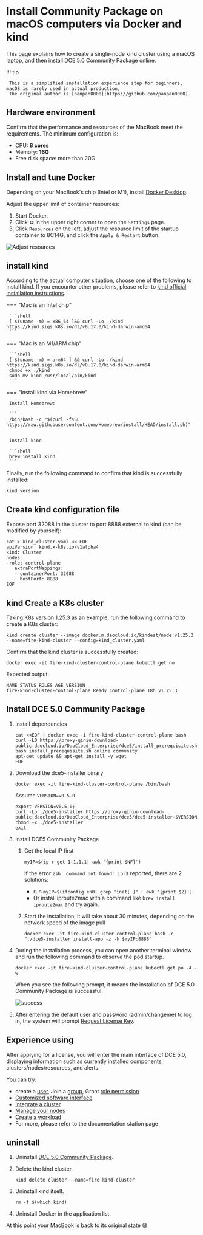 # Install Community Package on macOS computers via Docker and kind

This page explains how to create a single-node kind cluster using a macOS laptop, and then install DCE 5.0 Community Package online.

!!! tip

     This is a simplified installation experience step for beginners, macOS is rarely used in actual production,
     The original author is [panpan0000](https://github.com/panpan0000).

## Hardware environment

Confirm that the performance and resources of the MacBook meet the requirements. The minimum configuration is:

- CPU: **8 cores**
- Memory: **16G**
- Free disk space: more than 20G

## Install and tune Docker

Depending on your MacBook's chip (Intel or M1), install [Docker Desktop](https://docs.docker.com/desktop/install/mac-install/).

Adjust the upper limit of container resources:

1. Start Docker.
1. Click ⚙️ in the upper right corner to open the `Settings` page.
1. Click `Resources` on the left, adjust the resource limit of the startup container to 8C14G, and click the `Apply & Restart` button.

![Adjust resources](https://docs.daocloud.io/daocloud-docs-images/docs/blogs/images/docker.png)

## install kind

According to the actual computer situation, choose one of the following to install kind.
If you encounter other problems, please refer to [kind official installation instructions](https://kind.sigs.k8s.io/docs/user/quick-start/#installation).

=== "Mac is an Intel chip"

     ```shell
     [ $(uname -m) = x86_64 ]&& curl -Lo ./kind https://kind.sigs.k8s.io/dl/v0.17.0/kind-darwin-amd64
     ```

=== "Mac is an M1/ARM chip"

     ```shell
     [ $(uname -m) = arm64 ] && curl -Lo ./kind https://kind.sigs.k8s.io/dl/v0.17.0/kind-darwin-arm64
     chmod +x ./kind
     sudo mv kind /usr/local/bin/kind
     ```

=== "Install kind via Homebrew"

     Install Homebrew:

     ```
     /bin/bash -c "$(curl -fsSL https://raw.githubusercontent.com/Homebrew/install/HEAD/install.sh)"
     ```

     install kind

     ```shell
     brew install kind
     ```

Finally, run the following command to confirm that kind is successfully installed:

```shell
kind version
```

## Create kind configuration file

Expose port 32088 in the cluster to port 8888 external to kind (can be modified by yourself):

```shell
cat > kind_cluster.yaml << EOF
apiVersion: kind.x-k8s.io/v1alpha4
kind: Cluster
nodes:
-role: control-plane
   extraPortMappings:
   - containerPort: 32088
     hostPort: 8888
EOF
```

## kind Create a K8s cluster

Taking K8s version 1.25.3 as an example, run the following command to create a K8s cluster:

```shell
kind create cluster --image docker.m.daocloud.io/kindest/node:v1.25.3 --name=fire-kind-cluster --config=kind_cluster.yaml
```

Confirm that the kind cluster is successfully created:

```shell
docker exec -it fire-kind-cluster-control-plane kubectl get no
```

Expected output:

```console
NAME STATUS ROLES AGE VERSION
fire-kind-cluster-control-plane Ready control-plane 18h v1.25.3
```

## Install DCE 5.0 Community Package

1. Install dependencies

     ```shell
     cat <<EOF | docker exec -i fire-kind-cluster-control-plane bash
     curl -LO https://proxy-qiniu-download-public.daocloud.io/DaoCloud_Enterprise/dce5/install_prerequisite.sh
     bash install_prerequisite.sh online community
     apt-get update && apt-get install -y wget
     EOF
     ```

1. Download the dce5-installer binary

     ```shell
     docker exec -it fire-kind-cluster-control-plane /bin/bash
     ```

     Assume `VERSION=v0.5.0`

     ```shell
     export VERSION=v0.5.0;
     curl -Lo ./dce5-installer https://proxy-qiniu-download-public.daocloud.io/DaoCloud_Enterprise/dce5/dce5-installer-$VERSION
     chmod +x ./dce5-installer
     exit
     ```

1. Install DCE5 Community Package

     1. Get the local IP first

         ```shell
         myIP=$(ip r get 1.1.1.1| awk '{print $NF}')
         ```

         If the error `zsh: command not found: ip` is reported, there are 2 solutions:

         - run `myIP=$(ifconfig en0| grep "inet[ ]" | awk '{print $2}')`
         - Or install iproute2mac with a command like `brew install iproute2mac` and try again.

     1. Start the installation, it will take about 30 minutes, depending on the network speed of the image pull

         ```shell
         docker exec -it fire-kind-cluster-control-plane bash -c "./dce5-installer install-app -z -k $myIP:8888"
         ```

1. During the installation process, you can open another terminal window and run the following command to observe the pod startup.

     ```shell
     docker exec -it fire-kind-cluster-control-plane kubectl get po -A -w
     ```

     When you see the following prompt, it means the installation of DCE 5.0 Community Package is successful.

     ![success](https://docs.daocloud.io/daocloud-docs-images/docs/blogs/images/success.jpg)

1. After entering the default user and password (admin/changeme) to log in, the system will prompt [Request License Key](../dce/license0.md).

## Experience using

After applying for a license, you will enter the main interface of DCE 5.0, displaying information such as currently installed components, clusters/nodes/resources, and alerts.

You can try:

- create a [user](../ghippo/user-guide/access-control/user.md),
   Join a [group](../ghippo/user-guide/access-control/group.md),
   Grant [role permission](../ghippo/user-guide/access-control/role.md)
- [Customized software interface](../ghippo/user-guide/platform-setting/appearance.md)
- [Integrate a cluster](../kpanda/user-guide/clusters/integrate-cluster.md)
- [Manage your nodes](../kpanda/user-guide/nodes/node-check.md)
- [Create a workload](../kpanda/user-guide/workloads/create-deployment.md)
- For more, please refer to the documentation station page

## uninstall

1. Uninstall [DCE 5.0 Community Package](../install/uninstall.md).
1. Delete the kind cluster.

     ```
     kind delete cluster --name=fire-kind-cluster
     ```

1. Uninstall kind itself.

     ```
     rm -f $(which kind)
     ```

1. Uninstall Docker in the application list.

At this point your MacBook is back to its original state 😄
